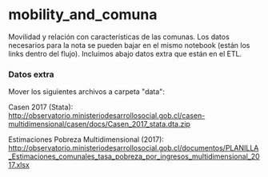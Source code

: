 # mobility_and_comuna
Movilidad y relación con características de las comunas. Los datos necesarios para la nota se pueden bajar en el mismo notebook (están los links dentro del flujo). Incluímos abajo datos extra que están en el ETL.


### Datos extra

Mover los siguientes archivos a carpeta "data":  

Casen 2017 (Stata): http://observatorio.ministeriodesarrollosocial.gob.cl/casen-multidimensional/casen/docs/Casen_2017_stata.dta.zip

Estimaciones Pobreza Multidimensional (2017): http://observatorio.ministeriodesarrollosocial.gob.cl/documentos/PLANILLA_Estimaciones_comunales_tasa_pobreza_por_ingresos_multidimensional_2017.xlsx
